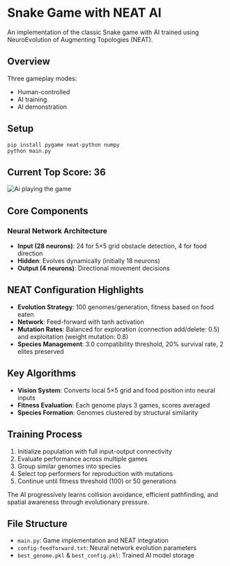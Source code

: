 # Snake Game with NEAT AI

An implementation of the classic Snake game with AI trained using NeuroEvolution of Augmenting Topologies (NEAT).

## Overview

Three gameplay modes:
- Human-controlled
- AI training
- AI demonstration

## Setup

```
pip install pygame neat-python numpy
python main.py
```

## Current Top Score: 36
![Ai playing the game](watchAI.gif)

## Core Components

### Neural Network Architecture
- **Input (28 neurons)**: 24 for 5×5 grid obstacle detection, 4 for food direction
- **Hidden**: Evolves dynamically (initially 18 neurons)
- **Output (4 neurons)**: Directional movement decisions

## NEAT Configuration Highlights
- **Evolution Strategy**: 100 genomes/generation, fitness based on food eaten
- **Network**: Feed-forward with tanh activation
- **Mutation Rates**: Balanced for exploration (connection add/delete: 0.5) and exploitation (weight mutation: 0.8)
- **Species Management**: 3.0 compatibility threshold, 20% survival rate, 2 elites preserved

## Key Algorithms
- **Vision System**: Converts local 5×5 grid and food position into neural inputs
- **Fitness Evaluation**: Each genome plays 3 games, scores averaged
- **Species Formation**: Genomes clustered by structural similarity

## Training Process
1. Initialize population with full input-output connectivity
2. Evaluate performance across multiple games
3. Group similar genomes into species
4. Select top performers for reproduction with mutations
5. Continue until fitness threshold (100) or 50 generations

The AI progressively learns collision avoidance, efficient pathfinding, and spatial awareness through evolutionary pressure.

## File Structure

- `main.py`: Game implementation and NEAT integration
- `config-feedforward.txt`: Neural network evolution parameters
- `best_genome.pkl` & `best_config.pkl`: Trained AI model storage
